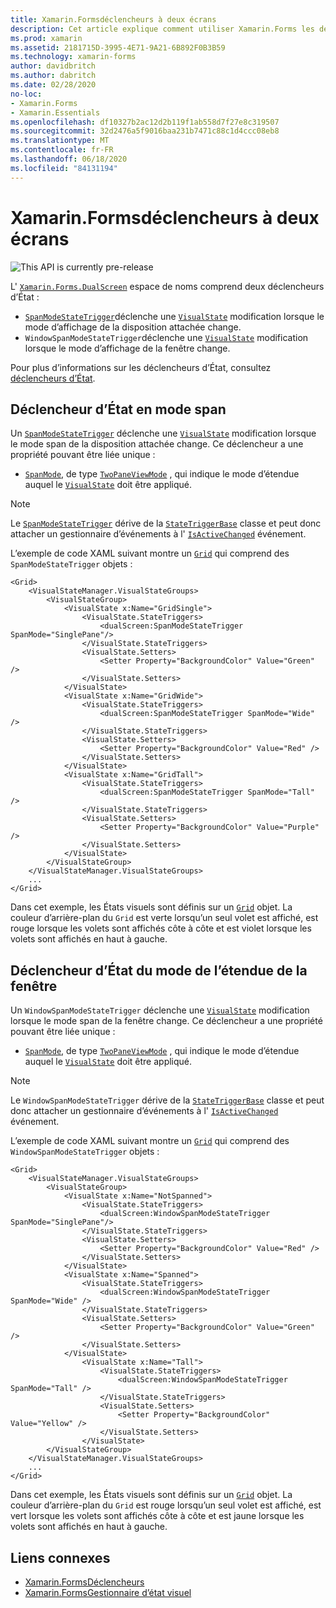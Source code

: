 ```yaml
---
title: Xamarin.Formsdéclencheurs à deux écrans
description: Cet article explique comment utiliser Xamarin.Forms les déclencheurs à deux écrans pour répondre aux modifications de l’interface utilisateur avec XAML.
ms.prod: xamarin
ms.assetid: 2181715D-3995-4E71-9A21-6B892F0B3B59
ms.technology: xamarin-forms
author: davidbritch
ms.author: dabritch
ms.date: 02/28/2020
no-loc:
- Xamarin.Forms
- Xamarin.Essentials
ms.openlocfilehash: df10327b2ac12d2b119f1ab558d7f27e8c319507
ms.sourcegitcommit: 32d2476a5f9016baa231b7471c88c1d4ccc08eb8
ms.translationtype: MT
ms.contentlocale: fr-FR
ms.lasthandoff: 06/18/2020
ms.locfileid: "84131194"
---
```

# <a name="xamarinforms-dual-screen-triggers"></a>Xamarin.Formsdéclencheurs à deux écrans

![](~/media/shared/preview.png "This API is currently pre-release")

L' [`Xamarin.Forms.DualScreen`](xref:Xamarin.Forms.DualScreen) espace de noms comprend deux déclencheurs d’État :

- [`SpanModeStateTrigger`](xref:Xamarin.Forms.DualScreen.SpanModeStateTrigger)déclenche une [`VisualState`](xref:Xamarin.Forms.VisualState) modification lorsque le mode d’affichage de la disposition attachée change.
- `WindowSpanModeStateTrigger`déclenche une [`VisualState`](xref:Xamarin.Forms.VisualState) modification lorsque le mode d’affichage de la fenêtre change.

Pour plus d’informations sur les déclencheurs d’État, consultez [déclencheurs d’État](~/xamarin-forms/app-fundamentals/triggers.md#state-triggers).

## <a name="span-mode-state-trigger"></a>Déclencheur d’État en mode span

Un [`SpanModeStateTrigger`](xref:Xamarin.Forms.DualScreen.SpanModeStateTrigger) déclenche une [`VisualState`](xref:Xamarin.Forms.VisualState) modification lorsque le mode span de la disposition attachée change. Ce déclencheur a une propriété pouvant être liée unique :

- [`SpanMode`](xref:Xamarin.Forms.DualScreen.SpanModeStateTrigger.SpanMode), de type [`TwoPaneViewMode`](xref:Xamarin.Forms.DualScreen.SpanModeStateTrigger.SpanMode) , qui indique le mode d’étendue auquel le [`VisualState`](xref:Xamarin.Forms.VisualState) doit être appliqué.

> [!NOTE]
> Le [`SpanModeStateTrigger`](xref:Xamarin.Forms.DualScreen.SpanModeStateTrigger) dérive de la [`StateTriggerBase`](xref:Xamarin.Forms.StateTriggerBase) classe et peut donc attacher un gestionnaire d’événements à l' [`IsActiveChanged`](xref:Xamarin.Forms.StateTriggerBase.IsActiveChanged) événement.

L’exemple de code XAML suivant montre un [`Grid`](xref:Xamarin.Forms.Grid) qui comprend des `SpanModeStateTrigger` objets :

```xaml
<Grid>
    <VisualStateManager.VisualStateGroups>
        <VisualStateGroup>
            <VisualState x:Name="GridSingle">
                <VisualState.StateTriggers>
                    <dualScreen:SpanModeStateTrigger SpanMode="SinglePane"/>
                </VisualState.StateTriggers>
                <VisualState.Setters>
                    <Setter Property="BackgroundColor" Value="Green" />
                </VisualState.Setters>
            </VisualState>
            <VisualState x:Name="GridWide">
                <VisualState.StateTriggers>
                    <dualScreen:SpanModeStateTrigger SpanMode="Wide" />
                </VisualState.StateTriggers>
                <VisualState.Setters>
                    <Setter Property="BackgroundColor" Value="Red" />
                </VisualState.Setters>
            </VisualState>
            <VisualState x:Name="GridTall">
                <VisualState.StateTriggers>
                    <dualScreen:SpanModeStateTrigger SpanMode="Tall" />
                </VisualState.StateTriggers>
                <VisualState.Setters>
                    <Setter Property="BackgroundColor" Value="Purple" />
                </VisualState.Setters>
            </VisualState>
        </VisualStateGroup>
    </VisualStateManager.VisualStateGroups>
    ...
</Grid>
```

Dans cet exemple, les États visuels sont définis sur un [`Grid`](xref:Xamarin.Forms.Grid) objet. La couleur d’arrière-plan du `Grid` est verte lorsqu’un seul volet est affiché, est rouge lorsque les volets sont affichés côte à côte et est violet lorsque les volets sont affichés en haut à gauche.

## <a name="window-span-mode-state-trigger"></a>Déclencheur d’État du mode de l’étendue de la fenêtre

Un `WindowSpanModeStateTrigger` déclenche une [`VisualState`](xref:Xamarin.Forms.VisualState) modification lorsque le mode span de la fenêtre change. Ce déclencheur a une propriété pouvant être liée unique :

- [`SpanMode`](xref:Xamarin.Forms.DualScreen.SpanModeStateTrigger.SpanMode), de type [`TwoPaneViewMode`](xref:Xamarin.Forms.DualScreen.SpanModeStateTrigger.SpanMode) , qui indique le mode d’étendue auquel le [`VisualState`](xref:Xamarin.Forms.VisualState) doit être appliqué.

> [!NOTE]
> Le `WindowSpanModeStateTrigger` dérive de la [`StateTriggerBase`](xref:Xamarin.Forms.StateTriggerBase) classe et peut donc attacher un gestionnaire d’événements à l' [`IsActiveChanged`](xref:Xamarin.Forms.StateTriggerBase.IsActiveChanged) événement.

L’exemple de code XAML suivant montre un [`Grid`](xref:Xamarin.Forms.Grid) qui comprend des `WindowSpanModeStateTrigger` objets :

```xaml
<Grid>
    <VisualStateManager.VisualStateGroups>
        <VisualStateGroup>
            <VisualState x:Name="NotSpanned">
                <VisualState.StateTriggers>
                    <dualScreen:WindowSpanModeStateTrigger SpanMode="SinglePane"/>
                </VisualState.StateTriggers>
                <VisualState.Setters>
                    <Setter Property="BackgroundColor" Value="Red" />
                </VisualState.Setters>
            </VisualState>
            <VisualState x:Name="Spanned">
                <VisualState.StateTriggers>
                    <dualScreen:WindowSpanModeStateTrigger SpanMode="Wide" />
                </VisualState.StateTriggers>
                <VisualState.Setters>
                    <Setter Property="BackgroundColor" Value="Green" />
                </VisualState.Setters>
            </VisualState>
                <VisualState x:Name="Tall">
                    <VisualState.StateTriggers>
                        <dualScreen:WindowSpanModeStateTrigger SpanMode="Tall" />
                    </VisualState.StateTriggers>
                    <VisualState.Setters>
                        <Setter Property="BackgroundColor" Value="Yellow" />
                    </VisualState.Setters>
                </VisualState>
        </VisualStateGroup>
    </VisualStateManager.VisualStateGroups>
    ...
</Grid>    
```

Dans cet exemple, les États visuels sont définis sur un [`Grid`](xref:Xamarin.Forms.Grid) objet. La couleur d’arrière-plan du `Grid` est rouge lorsqu’un seul volet est affiché, est vert lorsque les volets sont affichés côte à côte et est jaune lorsque les volets sont affichés en haut à gauche.

## <a name="related-links"></a>Liens connexes

- [Xamarin.FormsDéclencheurs](~/xamarin-forms/app-fundamentals/triggers.md)
- [Xamarin.FormsGestionnaire d’état visuel](~/xamarin-forms/user-interface/visual-state-manager.md)
